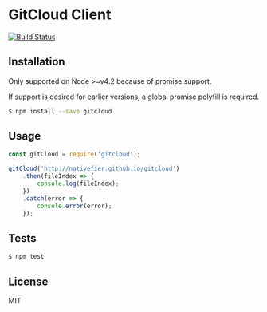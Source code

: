 # GitCloud Client

[![Build Status](https://github.com/nativefier/gitcloud-client/workflows/ci/badge.svg)](https://github.com/nativefier/gitcloud-client/actions?query=workflow%3Aci)

## Installation

Only supported on Node >=v4.2 because of promise support.

If support is desired for earlier versions, a global promise polyfill is required.

```bash
$ npm install --save gitcloud
```

## Usage

```javascript
const gitCloud = require('gitcloud');

gitCloud('http://nativefier.github.io/gitcloud')
    .then(fileIndex => {
        console.log(fileIndex);
    })
    .catch(error => {
        console.error(error);
    });
```

## Tests

```bash
$ npm test
```

## License

MIT
